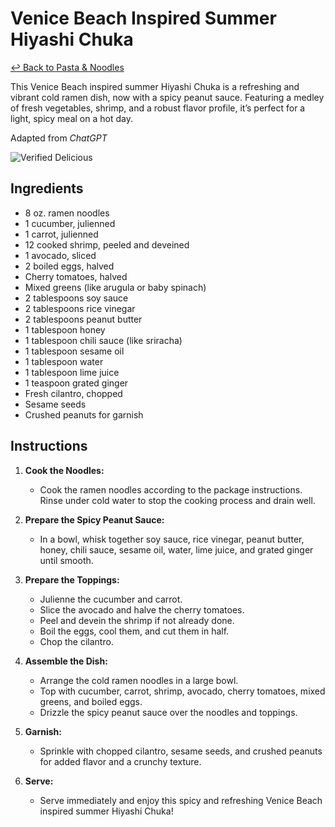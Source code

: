 # Venice Beach Inspired Summer Hiyashi Chuka

[&larrhk; Back to Pasta & Noodles](./README.md)

This Venice Beach inspired summer Hiyashi Chuka is a refreshing and vibrant cold ramen dish, now with a spicy peanut sauce. Featuring a medley of fresh vegetables, shrimp, and a robust flavor profile, it’s perfect for a light, spicy meal on a hot day.

Adapted from _ChatGPT_

![Verified Delicious](https://badgen.net/badge/verified/delicious/228B22)

## Ingredients

- 8 oz. ramen noodles
- 1 cucumber, julienned
- 1 carrot, julienned
- 12 cooked shrimp, peeled and deveined
- 1 avocado, sliced
- 2 boiled eggs, halved
- Cherry tomatoes, halved
- Mixed greens (like arugula or baby spinach)
- 2 tablespoons soy sauce
- 2 tablespoons rice vinegar
- 2 tablespoons peanut butter
- 1 tablespoon honey
- 1 tablespoon chili sauce (like sriracha)
- 1 tablespoon sesame oil
- 1 tablespoon water
- 1 tablespoon lime juice
- 1 teaspoon grated ginger
- Fresh cilantro, chopped
- Sesame seeds
- Crushed peanuts for garnish

## Instructions

1. **Cook the Noodles:**
   * Cook the ramen noodles according to the package instructions. Rinse under cold water to stop the cooking process and drain well.

2. **Prepare the Spicy Peanut Sauce:**
   * In a bowl, whisk together soy sauce, rice vinegar, peanut butter, honey, chili sauce, sesame oil, water, lime juice, and grated ginger until smooth.

3. **Prepare the Toppings:**
   * Julienne the cucumber and carrot.
   * Slice the avocado and halve the cherry tomatoes.
   * Peel and devein the shrimp if not already done.
   * Boil the eggs, cool them, and cut them in half.
   * Chop the cilantro.

4. **Assemble the Dish:**
   * Arrange the cold ramen noodles in a large bowl.
   * Top with cucumber, carrot, shrimp, avocado, cherry tomatoes, mixed greens, and boiled eggs.
   * Drizzle the spicy peanut sauce over the noodles and toppings.

5. **Garnish:**
   * Sprinkle with chopped cilantro, sesame seeds, and crushed peanuts for added flavor and a crunchy texture.

6. **Serve:**
   * Serve immediately and enjoy this spicy and refreshing Venice Beach inspired summer Hiyashi Chuka!

